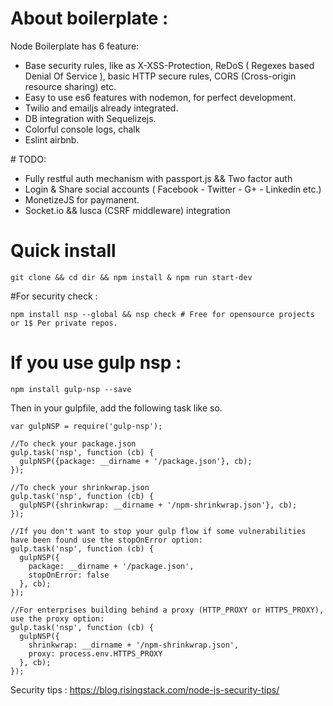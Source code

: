 # About boilerplate :

Node Boilerplate has 6 feature:
 - Base security rules, like as X-XSS-Protection, ReDoS ( Regexes based Denial Of Service ), basic HTTP secure rules, CORS (Cross-origin resource sharing) etc.
 - Easy to use es6 features with nodemon, for perfect development.
 - Twilio and emailjs already integrated.
 - DB integration with Sequelizejs.
 - Colorful console logs, chalk
 - Eslint airbnb.

 # TODO:
 - Fully restful auth mechanism with passport.js && Two factor auth
 - Login & Share social accounts ( Facebook - Twitter - G+ - Linkedin etc.)
 - MonetizeJS for paymanent.
 - Socket.io && lusca (CSRF middleware) integration

# Quick install
```
git clone && cd dir && npm install & npm run start-dev
```

#For security check :
```
npm install nsp --global && nsp check # Free for opensource projects or 1$ Per private repos.
```

# If you use gulp nsp :
```
npm install gulp-nsp --save
```
Then in your gulpfile, add the following task like so.



```
var gulpNSP = require('gulp-nsp');

//To check your package.json
gulp.task('nsp', function (cb) {
  gulpNSP({package: __dirname + '/package.json'}, cb);
});

//To check your shrinkwrap.json
gulp.task('nsp', function (cb) {
  gulpNSP({shrinkwrap: __dirname + '/npm-shrinkwrap.json'}, cb);
});

//If you don't want to stop your gulp flow if some vulnerabilities have been found use the stopOnError option:
gulp.task('nsp', function (cb) {
  gulpNSP({
    package: __dirname + '/package.json',
    stopOnError: false
  }, cb);
});

//For enterprises building behind a proxy (HTTP_PROXY or HTTPS_PROXY), use the proxy option:
gulp.task('nsp', function (cb) {
  gulpNSP({
    shrinkwrap: __dirname + '/npm-shrinkwrap.json',
    proxy: process.env.HTTPS_PROXY
  }, cb);
});
```


Security tips : https://blog.risingstack.com/node-js-security-tips/

